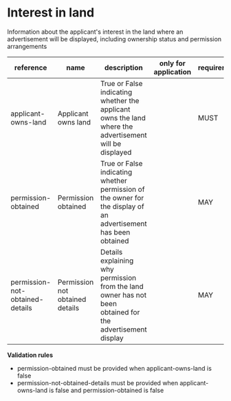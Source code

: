 # Interest in land

Information about the applicant's interest in the land where an advertisement 
will be displayed, including ownership status and permission arrangements


| reference | name | description | only for application | requirement | notes |
| --- | --- | --- | --- | --- | --- |
| applicant-owns-land | Applicant owns land | True or False indicating whether the applicant owns the land where the advertisement will be displayed |  | MUST |  |
| permission-obtained | Permission obtained | True or False indicating whether permission of the owner for the display of an advertisement has been obtained |  | MAY |  |
| permission-not-obtained-details | Permission not obtained details | Details explaining why permission from the land owner has not been obtained for the advertisement display |  | MAY |  |

**Validation rules**

- permission-obtained must be provided when applicant-owns-land is false
- permission-not-obtained-details must be provided when applicant-owns-land is false and permission-obtained is false